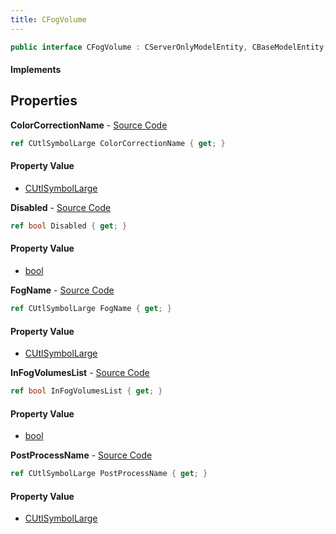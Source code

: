 ```yaml
---
title: CFogVolume
---
```


```csharp
public interface CFogVolume : CServerOnlyModelEntity, CBaseModelEntity, CBaseEntity, CEntityInstance, ISchemaClass<CEntityInstance>, ISchemaClass<CBaseEntity>, ISchemaClass<CBaseModelEntity>, ISchemaClass<CServerOnlyModelEntity>, ISchemaClass<CFogVolume>, ISchemaField, ISchemaClass, INativeHandle
```

#### Implements

## Properties

**ColorCorrectionName** - [Source Code](https://github.com/swiftly-solution/swiftlys2/blob/master/managed/src/SwiftlyS2.Generated/Schemas/Interfaces/CFogVolume.cs#L20)

```csharp
ref CUtlSymbolLarge ColorCorrectionName { get; }
```

#### Property Value

- [CUtlSymbolLarge](/docs/api/shared/natives/cutlsymbollarge)

**Disabled** - [Source Code](https://github.com/swiftly-solution/swiftlys2/blob/master/managed/src/SwiftlyS2.Generated/Schemas/Interfaces/CFogVolume.cs#L22)

```csharp
ref bool Disabled { get; }
```

#### Property Value

- [bool](https://learn.microsoft.com/dotnet/api/system.boolean)

**FogName** - [Source Code](https://github.com/swiftly-solution/swiftlys2/blob/master/managed/src/SwiftlyS2.Generated/Schemas/Interfaces/CFogVolume.cs#L16)

```csharp
ref CUtlSymbolLarge FogName { get; }
```

#### Property Value

- [CUtlSymbolLarge](/docs/api/shared/natives/cutlsymbollarge)

**InFogVolumesList** - [Source Code](https://github.com/swiftly-solution/swiftlys2/blob/master/managed/src/SwiftlyS2.Generated/Schemas/Interfaces/CFogVolume.cs#L24)

```csharp
ref bool InFogVolumesList { get; }
```

#### Property Value

- [bool](https://learn.microsoft.com/dotnet/api/system.boolean)

**PostProcessName** - [Source Code](https://github.com/swiftly-solution/swiftlys2/blob/master/managed/src/SwiftlyS2.Generated/Schemas/Interfaces/CFogVolume.cs#L18)

```csharp
ref CUtlSymbolLarge PostProcessName { get; }
```

#### Property Value

- [CUtlSymbolLarge](/docs/api/shared/natives/cutlsymbollarge)

